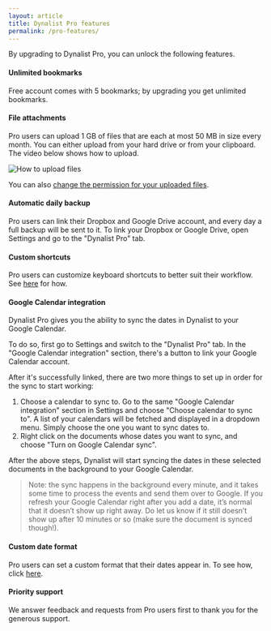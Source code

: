 ```yaml
---
layout: article
title: Dynalist Pro features
permalink: /pro-features/
---
```


By upgrading to Dynalist Pro, you can unlock the following features.

#### Unlimited bookmarks

Free account comes with 5 bookmarks; by upgrading you get unlimited bookmarks.

#### File attachments

Pro users can upload 1 GB of files that are each at most 50 MB in size every month. You can either upload from your hard drive or from your clipboard. The video below shows how to upload.

![How to upload files](http://i.imgur.com/D2EI1EG.gif)

You can also [change the permission for your uploaded files](../privacy/#how-can-see-the-files-i-uploaded).

#### Automatic daily backup

Pro users can link their Dropbox and Google Drive account, and every day a full backup will be sent to it. To link your Dropbox or Google Drive, open Settings and go to the "Dynalist Pro" tab.

#### Custom shortcuts

Pro users can customize keyboard shortcuts to better suit their workflow. See [here](../custom-shortcuts/) for how.

#### Google Calendar integration

Dynalist Pro gives you the ability to sync the dates in Dynalist to your Google Calendar.

To do so, first go to Settings and switch to the "Dynalist Pro" tab. In the "Google Calendar integration" section, there's a button to link your Google Calendar account.

After it's successfully linked, there are two more things to set up in order for the sync to start working:

1. Choose a calendar to sync to. Go to the same "Google Calendar integration" section in Settings and choose "Choose calendar to sync to". A list of your calendars will be fetched and displayed in a dropdown menu. Simply choose the one you want to sync dates to.
2. Right click on the documents whose dates you want to sync, and choose "Turn on Google Calendar sync".

After the above steps, Dynalist will start syncing the dates in these selected documents in the background to your Google Calendar.

> Note: the sync happens in the background every minute, and it takes some time to process the events and send them over to Google. If you refresh your Google Calendar right after you add a date, it’s normal that it doesn’t show up right away. Do let us know if it still doesn’t show up after 10 minutes or so (make sure the document is synced though!).

#### Custom date format

Pro users can set a custom format that their dates appear in. To see how, click [here](../preferences/#date-display-format).

#### Priority support

We answer feedback and requests from Pro users first to thank you for the generous support.
